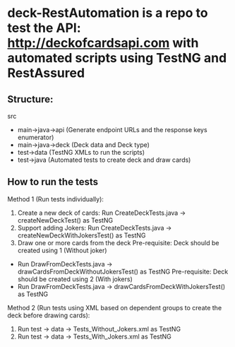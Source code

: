 # deck-RestAutomation is a repo to test the API: http://deckofcardsapi.com with automated scripts using TestNG and RestAssured

Structure:
---------
src
- main->java->api (Generate endpoint URLs and the response keys enumerator)
- main->java->deck (Deck data and Deck type) 
- test->data (TestNG XMLs to run the scripts)
- test->java (Automated tests to create deck and draw cards)

How to run the tests
--------------------
Method 1 (Run tests individually):
1. Create a new deck of cards: Run CreateDeckTests.java -> createNewDeckTest() as TestNG
2. Support adding Jokers: Run CreateDeckTests.java -> createNewDeckWithJokersTest() as TestNG
3. Draw one or more cards from the deck
  Pre-requisite: Deck should be created using 1 (Without joker)
  - Run DrawFromDeckTests.java -> drawCardsFromDeckWithoutJokersTest() as TestNG
  Pre-requisite: Deck should be created using 2 (With jokers)
  - Run DrawFromDeckTests.java -> drawCardsFromDeckWithJokersTest() as TestNG
  
Method 2 (Run tests using XML based on dependent groups to create the deck before drawing cards):
1. Run test -> data -> Tests_Without_Jokers.xml as TestNG 
2. Run test -> data -> Tests_With_Jokers.xml as TestNG





